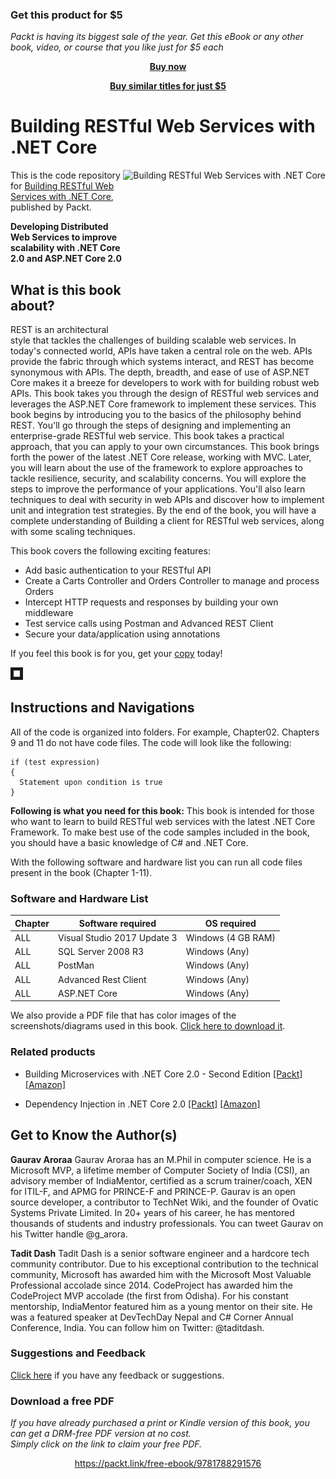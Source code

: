 
### Get this product for $5

<i>Packt is having its biggest sale of the year. Get this eBook or any other book, video, or course that you like just for $5 each</i>


<b><p align='center'>[Buy now](https://packt.link/9781788291576)</p></b>


<b><p align='center'>[Buy similar titles for just $5](https://subscription.packtpub.com/search)</p></b>



# Building RESTful Web Services with .NET Core

<a href="https://www.packtpub.com/application-development/building-restful-web-services-net-core?utm_source=github&utm_medium=repository&utm_campaign=9781788291576"><img src="https://d255esdrn735hr.cloudfront.net/sites/default/files/imagecache/ppv4_main_book_cover/B07282_cover.png" alt="Building RESTful Web Services with .NET Core" height="256px" align="right"></a>

This is the code repository for [Building RESTful Web Services with .NET Core](https://www.packtpub.com/application-development/building-restful-web-services-net-core?utm_source=github&utm_medium=repository&utm_campaign=9781788291576), published by Packt.

**Developing Distributed Web Services to improve scalability with .NET Core 2.0 and ASP.NET Core 2.0**

## What is this book about?
REST is an architectural style that tackles the challenges of building scalable web services. In today's connected world, APIs have taken a central role on the web. APIs provide the fabric through which systems interact, and REST has become synonymous with APIs. The depth, breadth, and ease of use of ASP.NET Core makes it a breeze for developers to work with for building robust web APIs. This book takes you through the design of RESTful web services and leverages the ASP.NET Core framework to implement these services. This book begins by introducing you to the basics of the philosophy behind REST. You'll go through the steps of designing and implementing an enterprise-grade RESTful web service. This book takes a practical approach, that you can apply to your own circumstances. This book brings forth the power of the latest .NET Core release, working with MVC. Later, you will learn about the use of the framework to explore approaches to tackle resilience, security, and scalability concerns. You will explore the steps to improve the performance of your applications. You'll also learn techniques to deal with security in web APIs and discover how to implement unit and integration test strategies. By the end of the book, you will have a complete understanding of Building a client for RESTful web services, along with some scaling techniques.

This book covers the following exciting features:
* Add basic authentication to your RESTful API
* Create a Carts Controller and Orders Controller to manage and process Orders
* Intercept HTTP requests and responses by building your own middleware
* Test service calls using Postman and Advanced REST Client
* Secure your data/application using annotations

If you feel this book is for you, get your [copy](https://www.amazon.com/dp/1788291573) today!

<a href="https://www.packtpub.com/?utm_source=github&utm_medium=banner&utm_campaign=GitHubBanner"><img src="https://raw.githubusercontent.com/PacktPublishing/GitHub/master/GitHub.png" 
alt="https://www.packtpub.com/" border="5" /></a>


## Instructions and Navigations
All of the code is organized into folders. For example, Chapter02.
Chapters 9 and 11 do not have code files.
The code will look like the following:
```
if (test expression)
{
  Statement upon condition is true
}
```

**Following is what you need for this book:**
This book is intended for those who want to learn to build RESTful web services with the latest .NET Core Framework. To make best use of the code samples included in the book, you should have a basic knowledge of C# and .NET Core.

With the following software and hardware list you can run all code files present in the book (Chapter 1-11).

### Software and Hardware List

| Chapter  | Software required                   | OS required                        |
| -------- | ------------------------------------| -----------------------------------|
| ALL      | Visual Studio 2017 Update 3         | Windows (4 GB RAM)                 |
| ALL      | SQL Server 2008 R3                  | Windows (Any)                      |
| ALL      | PostMan                             | Windows (Any)                      |
| ALL      | Advanced Rest Client                | Windows (Any)                      |
| ALL      | ASP.NET Core                        | Windows (Any)                      |


We also provide a PDF file that has color images of the screenshots/diagrams used in this book. [Click here to download it](https://www.packtpub.com/sites/default/files/downloads/BuildingRESTfulWebServiceswithDOTNETCore_ColorImages.pdf).

### Related products <Paste books from the Other books you may enjoy section>
* Building Microservices with .NET Core 2.0 - Second Edition [[Packt]](https://www.packtpub.com/application-development/building-microservices-net-core-20-second-edition?utm_source=github&utm_medium=repository&utm_campaign=9781788393331) [[Amazon]](https://www.amazon.com/dp/1788393333)

* Dependency Injection in .NET Core 2.0 [[Packt]](https://www.packtpub.com/application-development/dependency-injection-net-core-20?utm_source=github&utm_medium=repository&utm_campaign=9781787121300) [[Amazon]](https://www.amazon.com/dp/1787121305)

## Get to Know the Author(s)
**Gaurav Aroraa**
Gaurav Aroraa has an M.Phil in computer science. He is a Microsoft MVP, a lifetime member of Computer Society of India (CSI), an advisory member of IndiaMentor, certified as a scrum trainer/coach, XEN for ITIL-F, and APMG for PRINCE-F and PRINCE-P. Gaurav is an open source developer, a contributor to TechNet Wiki, and the founder of Ovatic Systems Private Limited. In 20+ years of his career, he has mentored thousands of students and industry professionals. You can tweet Gaurav on his Twitter handle @g_arora.

**Tadit Dash**
Tadit Dash is a senior software engineer and a hardcore tech community contributor. Due to his exceptional contribution to the technical community, Microsoft has awarded him with the Microsoft Most Valuable Professional accolade since 2014. CodeProject has awarded him the CodeProject MVP accolade (the first from Odisha). For his constant mentorship, IndiaMentor featured him as a young mentor on their site. He was a featured speaker at DevTechDay Nepal and C# Corner Annual Conference, India. You can follow him on Twitter: @taditdash.


### Suggestions and Feedback
[Click here](https://docs.google.com/forms/d/e/1FAIpQLSdy7dATC6QmEL81FIUuymZ0Wy9vH1jHkvpY57OiMeKGqib_Ow/viewform) if you have any feedback or suggestions.
### Download a free PDF

 <i>If you have already purchased a print or Kindle version of this book, you can get a DRM-free PDF version at no cost.<br>Simply click on the link to claim your free PDF.</i>
<p align="center"> <a href="https://packt.link/free-ebook/9781788291576">https://packt.link/free-ebook/9781788291576 </a> </p>